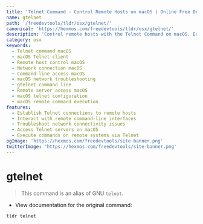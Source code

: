 ```yaml
---
title: 'Telnet Command - Control Remote Hosts on macOS | Online Free DevTools by Hexmos'
name: gtelnet
path: '/freedevtools/tldr/osx/gtelnet/'
canonical: 'https://hexmos.com/freedevtools/tldr/osx/gtelnet/'
description: 'Control remote hosts with the Telnet Command on macOS. Establish network connections, troubleshoot connectivity, and access command-line interfaces remotely. Free online tool, no registration required.'
category: osx
keywords:
  - Telnet command macOS
  - macOS Telnet client
  - Remote host control macOS
  - Network connection macOS
  - Command-line access macOS
  - macOS network troubleshooting
  - gtelnet command line
  - Remote server access macOS
  - macOS telnet configuration
  - macOS remote command execution
features:
  - Establish Telnet connections to remote hosts
  - Interact with remote command-line interfaces
  - Troubleshoot network connectivity issues
  - Access Telnet servers on macOS
  - Execute commands on remote systems via Telnet
ogImage: 'https://hexmos.com/freedevtools/site-banner.png'
twitterImage: 'https://hexmos.com/freedevtools/site-banner.png'
---
```


# gtelnet

> This command is an alias of GNU `telnet`.

- View documentation for the original command:

`tldr telnet`
